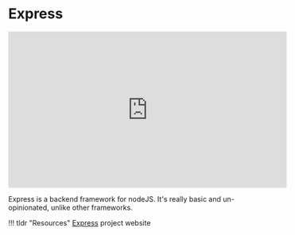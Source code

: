 # Express

<iframe width="560" height="315" src="https://www.youtube.com/embed/-MTSQjw5DrM" title="YouTube video player" frameborder="0" allow="accelerometer; autoplay; clipboard-write; encrypted-media; gyroscope; picture-in-picture" allowfullscreen></iframe>

Express is a backend framework for nodeJS. It's really basic and un-opinionated, unlike other frameworks.

!!! tldr "Resources"
    <a target="_blank" href="https://expressjs.com/">Express</a> project website 


